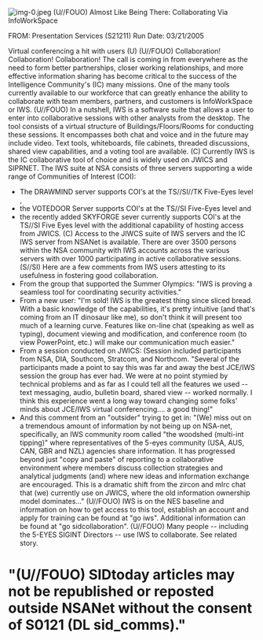 ![img-0.jpeg](img-0.jpeg)
(U//FOUO) Almost Like Being There: Collaborating Via InfoWorkSpace

FROM:
Presentation Services (S21211)
Run Date: 03/21/2005

Virtual conferencing a hit with users (U)
(U//FOUO) Collaboration! Collaboration! Collaboration! The call is coming in from everywhere as the need to form better partnerships, closer working relationships, and more effective information sharing has become critical to the success of the Intelligence Community's (IC) many missions. One of the many tools currently available to our workforce that can greatly enhance the ability to collaborate with team members, partners, and customers is InfoWorkSpace or IWS.
(U//FOUO) In a nutshell, IWS is a software suite that allows a user to enter into collaborative sessions with other analysts from the desktop. The tool consists of a virtual structure of Buildings/Floors/Rooms for conducting these sessions. It encompasses both chat and voice and in the future may include video. Text tools, whiteboards, file cabinets, threaded discussions, shared view capabilities, and a voting tool are available.
(C) Currently IWS is the IC collaborative tool of choice and is widely used on JWICS and SIPRNET. The IWS suite at NSA consists of three servers supporting a wide range of Communities of Interest (COI):

- The DRAWMIND server supports COI's at the TS//SI//TK Five-Eyes level ,
- the VOTEDOOR Server supports COI's at the TS//SI Five-Eyes level and
- the recently added SKYFORGE sever currently supports COI's at the TS//SI Five Eyes level with the additional capability of hosting access from JWICS.
(C) Access to the JIWCS suite of IWS servers and the IC IWS server from NSANet is available. There are over 3500 persons within the NSA community with IWS accounts across the various servers with over 1000 participating in active collaborative sessions.
(S//SI) Here are a few comments from IWS users attesting to its usefulness in fostering good collaboration.
- From the group that supported the Summer Olympics: "IWS is proving a seamless tool for coordinating security activities."
- From a new user: "I'm sold! IWS is the greatest thing since sliced bread. With a basic knowledge of the capabilities, it's pretty intuitive (and that's coming from an IT dinosaur like me), so don't think it will present too much of a learning curve. Features like on-line chat (speaking as well as typing), document viewing and modification, and conference room (to view PowerPoint, etc.) will make our communication much easier."
- From a session conducted on JWICS: (Session included participants from NSA, DIA, Southcom, Stratcom, and Northcom. "Several of the participants made a point to say this was far and away the best JCE/IWS session the group has ever had. We were at no point stymied by technical problems and as far as I could tell all the features we used -- text messaging, audio, bulletin board, shared view -- worked normally. I think this experience went a long way toward changing some folks' minds about JCE/IWS virtual conferencing.... a good thing!"
- And this comment from an "outsider" trying to get in: "(We) miss out on a tremendous amount of information by not being up on NSA-net, specifically, an IWS community room called "the woodshed (multi-int tipping)" where representatives of the 5-eyes community
(USA, AUS, CAN, GBR and NZL) agencies share information. It has progressed beyond just "copy and paste" of reporting to a collaborative environment where members discuss collection strategies and analytical judgments (and) where new ideas and information exchange are encouraged. This is a dramatic shift from the zircon and mIrc chat that (we) currently use on JWICS, where the old information ownership model dominates..."
(U//FOUO) IWS is on the NES baseline and information on how to get access to this tool, establish an account and apply for training can be found at "go iws". Additional information can be found at "go sidcollaboration".
(U//FOUO) Many people -- including the 5-EYES SIGINT Directors -- use IWS to collaborate. See related story.

# "(U//FOUO) SIDtoday articles may not be republished or reposted outside NSANet without the consent of S0121 (DL sid_comms)."
